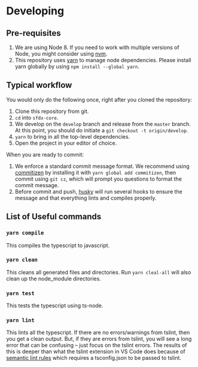 # Developing

## Pre-requisites

1. We are using Node 8. If you need to work with multiple versions of Node, you
   might consider using [nvm](https://github.com/creationix/nvm).
2. This repository uses [yarn](https://yarnpkg.com/) to manage node
   dependencies. Please install yarn globally by using
   `npm install --global yarn`.

## Typical workflow

You would only do the following once, right after you cloned the repository:

1. Clone this repository from git.
2. `cd` into `sfdx-core`.
3. We develop on the `develop` branch and release from the `master` branch. At
   this point, you should do initiate a `git checkout -t origin/develop`.
4. `yarn` to bring in all the top-level dependencies.
5. Open the project in your editor of choice.

When you are ready to commit:

1. We enforce a standard commit message format. We recommend using
   [commitizen](https://github.com/commitizen/cz-cli) by installing it with
   `yarn global add commitizen`, then commit using `git cz`, which will prompt
   you questions to format the commit message.
2. Before commit and push, [husky](https://github.com/typicode/husky) will run
   several hooks to ensure the message and that everything lints and compiles
   properly.

## List of Useful commands

### `yarn compile`

This compiles the typescript to javascript.

### `yarn clean`

This cleans all generated files and directories. Run `yarn cleal-all` will also
clean up the node_module directories.

### `yarn test`

This tests the typescript using ts-node.

### `yarn lint`

This lints all the typescript. If there are no errors/warnings
from tslint, then you get a clean output. But, if they are errors from tslint,
you will see a long error that can be confusing – just focus on the tslint
errors. The results of this is deeper than what the tslint extension in VS Code
does because of [semantic lint
rules](https://palantir.github.io/tslint/usage/type-checking/) which requires a
tsconfig.json to be passed to tslint.
